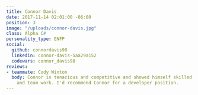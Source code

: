 ```yaml
---
title: Connor Davis
date: 2017-11-14 02:01:00 -06:00
position: 3
image: "/uploads/connor-davis.jpg"
class: Alpha C#
personality_type: ENFP
social:
  github: connordavis98
  linkedin: connor-davis-5aa29a152
  codewars: connor_davis98
reviews:
- teammate: Cody Winton
  body: Connor is tenacious and competitive and showed himself skilled in both individual
    and team work. I'd recommend Connor for a developer position.
---
```


